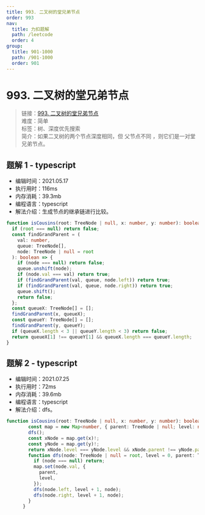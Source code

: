 ```yaml
---
title: 993. 二叉树的堂兄弟节点
order: 993
nav:
  title: 力扣题解
  path: /leetcode
  order: 4
group:
  title: 901-1000
  path: /901-1000
  order: 901
---
```


# 993. 二叉树的堂兄弟节点

> 链接：[993. 二叉树的堂兄弟节点](https://leetcode-cn.com/problems/cousins-in-binary-tree/)  
> 难度：简单  
> 标签：树、深度优先搜索  
> 简介：如果二叉树的两个节点深度相同，但 父节点不同 ，则它们是一对堂兄弟节点。

## 题解 1 - typescript

- 编辑时间：2021.05.17
- 执行用时：116ms
- 内存消耗：39.3mb
- 编程语言：typescript
- 解法介绍：生成节点的继承链进行比较。

```typescript
function isCousins(root: TreeNode | null, x: number, y: number): boolean {
  if (root === null) return false;
  const findGrandParent = (
    val: number,
    queue: TreeNode[],
    node: TreeNode | null = root
  ): boolean => {
    if (node === null) return false;
    queue.unshift(node);
    if (node.val === val) return true;
    if (findGrandParent(val, queue, node.left)) return true;
    if (findGrandParent(val, queue, node.right)) return true;
    queue.shift();
    return false;
  };
  const queueX: TreeNode[] = [];
  findGrandParent(x, queueX);
  const queueY: TreeNode[] = [];
  findGrandParent(y, queueY);
  if (queueX.length < 3 || queueY.length < 3) return false;
  return queueX[1] !== queueY[1] && queueX.length === queueY.length;
}
```
## 题解 2 - typescript
- 编辑时间：2021.07.25
- 执行用时：72ms
- 内存消耗：39.6mb
- 编程语言：typescript
- 解法介绍：dfs。
```typescript
function isCousins(root: TreeNode | null, x: number, y: number): boolean {
        const map = new Map<number, { parent: TreeNode | null; level: number }>();
        dfs();
        const xNode = map.get(x)!;
        const yNode = map.get(y)!;
        return xNode.level === yNode.level && xNode.parent !== yNode.parent;
        function dfs(node: TreeNode | null = root, level = 0, parent: TreeNode | null = null) {
          if (node === null) return;
          map.set(node.val, {
            parent,
            level,
          });
          dfs(node.left, level + 1, node);
          dfs(node.right, level + 1, node);
        }
      } 
```

